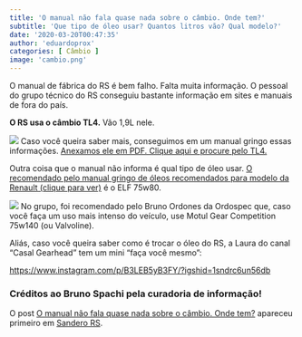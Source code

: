 ```yaml
---
title: 'O manual não fala quase nada sobre o câmbio. Onde tem?'
subtitle: 'Que tipo de óleo usar? Quantos litros vão? Qual modelo?'
date: '2020-03-20T00:47:35'
author: 'eduardoprox'
categories: [ Câmbio ]
image: 'cambio.png'
---
```


O manual de fábrica do RS é bem falho. Falta muita informação. O pessoal do grupo técnico do RS conseguiu bastante informação em sites e manuais de fora do país.


**O RS usa o câmbio TL4.** Vão 1,9L nele.


![](https://sanderors.com/wp-content/uploads/2020/03/image-3.png)
Caso você queira saber mais, conseguimos em um manual gringo essas informações. [Anexamos ele em PDF. Clique aqui e procure pelo TL4.](https://sanderors.com/wp-content/uploads/2020/03/MR427MEGANE2.pdf)


Outra coisa que o manual não informa é qual tipo de óleo usar. [O recomendado pelo manual gringo de óleos recomendados para modelo da Renault (clique para ver)](https://sanderors.com/wp-content/uploads/2020/03/Renault-Gearbox-Oils.pdf)  é o ELF 75w80.


![](https://sanderors.com/wp-content/uploads/2020/03/image-4.png)
No grupo, foi recomendado pelo Bruno Ordones da Ordospec que, caso você faça um uso mais intenso do veículo, use Motul Gear Competition 75w140 (ou Valvoline). 


Aliás, caso você queira saber como é trocar o óleo do RS, a Laura do canal “Casal Gearhead” tem um mini “faça você mesmo”:




https://www.instagram.com/p/B3LEB5yB3FY/?igshid=1sndrc6un56db


### Créditos ao Bruno Spachi pela curadoria de informação!


O post [O manual não fala quase nada sobre o câmbio. Onde tem?](https://sanderors.com/o-manual-nao-fala-quase-nada-sobre-o-cambio-onde-tem/) apareceu primeiro em [Sandero RS](https://sanderors.com).

